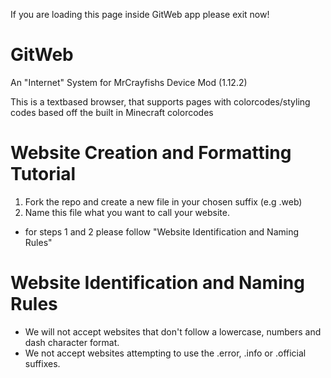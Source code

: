 If you are loading this page inside GitWeb app please exit now!

# GitWeb
An "Internet" System for MrCrayfishs Device Mod (1.12.2)

This is a textbased browser, that supports pages with colorcodes/styling codes based off the built in Minecraft colorcodes


# Website Creation and Formatting Tutorial
1. Fork the repo and create a new file in your chosen suffix (e.g .web)
2. Name this file what you want to call your website.
  - for steps 1 and 2 please follow "Website Identification and Naming Rules"








# Website Identification and Naming Rules
- We will not accept websites that don't follow a lowercase, numbers and dash character format.
- We not accept websites attempting to use the .error, .info or .official suffixes.
